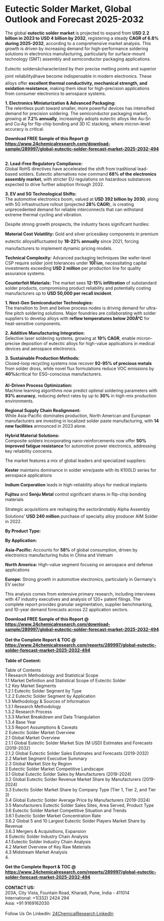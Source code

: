<h1>Eutectic Solder Market, Global Outlook and Forecast 2025-2032</h1><p>The global <strong>eutectic solder market</strong> is projected to expand from <strong>USD 2.2 billion in 2023 to USD 4 billion by 2032</strong>, registering a steady <strong>CAGR of 6.8% during 2025-2032</strong>, according to a comprehensive market analysis. This growth is driven by increasing demand for high-performance soldering solutions in electronics manufacturing, particularly for surface-mount technology (SMT) assembly and semiconductor packaging applications.</p><p>Eutectic soldersâcharacterized by their precise melting points and superior joint reliabilityâhave become indispensable in modern electronics. These alloys offer <strong>excellent thermal conductivity, mechanical strength, and oxidation resistance</strong>, making them ideal for high-precision applications from consumer electronics to aerospace systems.</p><p><strong>1. Electronics Miniaturization &amp; Advanced Packaging:</strong><br>
The relentless push toward smaller, more powerful devices has intensified demand for precision soldering. The semiconductor packaging market, growing at <strong>7.2% annually</strong>, increasingly adopts eutectic alloys like Au-Sn and Cu-Ag for flip-chip bonding and 3D IC stacking, where micron-level accuracy is critical.</p><div><b>Download FREE Sample of this Report @ 
            <a href="https://www.24chemicalresearch.com/download-sample/289997/global-eutectic-solder-forecast-market-2025-2032-494">
            https://www.24chemicalresearch.com/download-sample/289997/global-eutectic-solder-forecast-market-2025-2032-494</a></b></div><br><p><strong>2. Lead-Free Regulatory Compliance:</strong><br>
Global RoHS directives have accelerated the shift from traditional lead-based solders. Eutectic alternatives now command <strong>68% of the electronics assembly market</strong>, with stricter EU regulations on hazardous substances expected to drive further adoption through 2032.</p><p><strong>3. EV and 5G Technological Shifts:</strong><br>
The automotive electronics boom, valued at <strong>USD 392 billion by 2030</strong>, along with 5G infrastructure rollout (projected <strong>28% CAGR</strong>), is creating unprecedented demand for reliable interconnects that can withstand extreme thermal cycling and vibration.</p><p>Despite strong growth prospects, the industry faces significant hurdles:</p><p><strong>Material Cost Volatility:</strong> Gold and silver pricesâkey components in premium eutectic alloysâfluctuated by <strong>18-22% annually</strong> since 2021, forcing manufacturers to implement dynamic pricing models.</p><p><strong>Technical Complexity:</strong> Advanced packaging techniques like wafer-level CSP require solder joint tolerances under <strong>10Î¼m</strong>, necessitating capital investments exceeding <strong>USD 2 million</strong> per production line for quality assurance systems.</p><p><strong>Counterfeit Materials:</strong> The market sees <strong>12-15% infiltration</strong> of substandard solder products, compromising product reliability and potentially costing manufacturers up to <strong>USD 50,000 per recall incident</strong>.</p><p><strong>1. Next-Gen Semiconductor Technologies:</strong><br>
The transition to 3nm and below process nodes is driving demand for ultra-fine pitch soldering solutions. Major foundries are collaborating with solder suppliers to develop alloys with <strong>reflow temperatures below 200Â°C</strong> for heat-sensitive components.</p><p><strong>2. Additive Manufacturing Integration:</strong><br>
Selective laser soldering systems, growing at <strong>19% CAGR</strong>, enable micron-precise deposition of eutectic alloys for high-value applications in medical devices and aerospace electronics.</p><p><strong>3. Sustainable Production Methods:</strong><br>
Closed-loop recycling systems now recover <strong>92-95% of precious metals</strong> from solder dross, while novel flux formulations reduce VOC emissions by <strong>40%</strong>âcritical for ESG-conscious manufacturers.</p><p><strong>AI-Driven Process Optimization:</strong><br>
	Machine learning algorithms now predict optimal soldering parameters with <strong>93% accuracy</strong>, reducing defect rates by up to <strong>30%</strong> in high-mix production environments.</p><p><strong>Regional Supply Chain Realignment:</strong><br>
	While Asia-Pacific dominates production, North American and European manufacturers are investing in localized solder paste manufacturing, with <strong>14 new facilities</strong> announced in 2023 alone.</p><p><strong>Hybrid Material Solutions:</strong><br>
	Composite solders incorporating nano-reinforcements now offer <strong>50% improved fatigue resistance</strong> for automotive power electronics, addressing key reliability concerns.</p><p>The market features a mix of global leaders and specialized suppliers:</p><p><strong>Kester</strong> maintains dominance in solder wire/paste with its K100LD series for aerospace applications</p><p><strong>Indium Corporation</strong> leads in high-reliability alloys for medical implants</p><p><strong>Fujitsu</strong> and <strong>Senju Metal</strong> control significant shares in flip-chip bonding materials</p><p>Strategic acquisitions are reshaping the sectorânotably Alpha Assembly Solutions' <strong>USD 240 million</strong> purchase of specialty alloy producer AIM Solder in 2022.</p><p><strong>By Product Type:</strong></p><p><strong>By Application:</strong></p><p><strong>Asia-Pacific:</strong> Accounts for <strong>58%</strong> of global consumption, driven by electronics manufacturing hubs in China and Vietnam</p><p><strong>North America:</strong> High-value segment focusing on aerospace and defense applications</p><p><strong>Europe:</strong> Strong growth in automotive electronics, particularly in Germany's EV sector</p><p>This analysis comes from extensive primary research, including interviews with 47 industry executives and analysis of 120+ patent filings. The complete report provides granular segmentation, supplier benchmarking, and 10-year demand forecasts across 22 application sectors.</p><div><b>Download FREE Sample of this Report @ 
            <a href="https://www.24chemicalresearch.com/download-sample/289997/global-eutectic-solder-forecast-market-2025-2032-494">
            https://www.24chemicalresearch.com/download-sample/289997/global-eutectic-solder-forecast-market-2025-2032-494</a></b></div><br><div><b>Get the Complete Report & TOC @ 
            <a href="https://www.24chemicalresearch.com/reports/289997/global-eutectic-solder-forecast-market-2025-2032-494">
            https://www.24chemicalresearch.com/reports/289997/global-eutectic-solder-forecast-market-2025-2032-494</a></b></div><br>
            <b>Table of Content:</b><p>Table of Contents<br />
1 Research Methodology and Statistical Scope<br />
1.1 Market Definition and Statistical Scope of Eutectic Solder<br />
1.2 Key Market Segments<br />
1.2.1 Eutectic Solder Segment by Type<br />
1.2.2 Eutectic Solder Segment by Application<br />
1.3 Methodology & Sources of Information<br />
1.3.1 Research Methodology<br />
1.3.2 Research Process<br />
1.3.3 Market Breakdown and Data Triangulation<br />
1.3.4 Base Year<br />
1.3.5 Report Assumptions & Caveats<br />
2 Eutectic Solder Market Overview<br />
2.1 Global Market Overview<br />
2.1.1 Global Eutectic Solder Market Size (M USD) Estimates and Forecasts (2019-2032)<br />
2.1.2 Global Eutectic Solder Sales Estimates and Forecasts (2019-2032)<br />
2.2 Market Segment Executive Summary<br />
2.3 Global Market Size by Region<br />
3 Eutectic Solder Market Competitive Landscape<br />
3.1 Global Eutectic Solder Sales by Manufacturers (2019-2024)<br />
3.2 Global Eutectic Solder Revenue Market Share by Manufacturers (2019-2024)<br />
3.3 Eutectic Solder Market Share by Company Type (Tier 1, Tier 2, and Tier 3)<br />
3.4 Global Eutectic Solder Average Price by Manufacturers (2019-2024)<br />
3.5 Manufacturers Eutectic Solder Sales Sites, Area Served, Product Type<br />
3.6 Eutectic Solder Market Competitive Situation and Trends<br />
3.6.1 Eutectic Solder Market Concentration Rate<br />
3.6.2 Global 5 and 10 Largest Eutectic Solder Players Market Share by Revenue<br />
3.6.3 Mergers & Acquisitions, Expansion<br />
4 Eutectic Solder Industry Chain Analysis<br />
4.1 Eutectic Solder Industry Chain Analysis<br />
4.2 Market Overview of Key Raw Materials<br />
4.3 Midstream Market Analysis<br />
4.</p><div><b>Get the Complete Report & TOC @ 
            <a href="https://www.24chemicalresearch.com/reports/289997/global-eutectic-solder-forecast-market-2025-2032-494">
            https://www.24chemicalresearch.com/reports/289997/global-eutectic-solder-forecast-market-2025-2032-494</a></b></div><br><b>CONTACT US:</b><br>
            203A, City Vista, Fountain Road, Kharadi, Pune, India - 411014<br>
            International: +1(332) 2424 294<br>
            Asia: +91 9169162030 <br><br>
            Follow Us On LinkedIn: <a href="https://www.linkedin.com/company/24chemicalresearch/">24ChemicalResearch LinkedIn</a>
